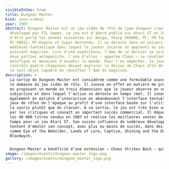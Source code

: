 ```yaml
---
visibleInCms: true
title: Dungeon Master
kind: jeux-videos
year: 1987
abstract: Dungeon Master est un jeu vidéo de rôle de type dungeon crawler
  développé par FTL Games. Le jeu est d'abord publié sur Atari ST en 1987 avant
  d'être porté les années suivantes sur Amiga, Sharp X68000, PC, FM Towns,
  PC-98012, PC-Engine et Super Nintendo. Il se déroule dans un univers
  médiéval-fantastique dans lequel le joueur incarne un apprenti au service d'un
  puissant magicien. Lors d'une expérience, l'âme de ce dernier se scinde en
  deux parties antagoniste, l'une d'elles — appelée Chaos — se révélant
  maléfique et menaçant d'envahir le monde. Pour l'en empêcher, le joueur
  contrôle quatre champions devant explorer le donjon de Chaos afin de retrouver
  le seul objet capable de réunifier l'âme du magicien.
description: >-
  La sortie de Dungeon Master est considérée comme une formidable avancée dans
  le domaine du jeu vidéo de rôle. Il innove en effet en matière de présentation
  en proposant un monde en trois dimensions que le joueur observe en vue
  subjective et dans lequel l'action se déroule en temps réel. Il innove
  également en matière d'interaction en abandonnant l'interface textuelle des
  jeux de rôles de l'époque au profit d'une interface basée sur l'utilisation de
  la souris plutôt que du clavier. À sa sortie, le jeu est très bien accueilli
  par les critiques et connaît un important succès commercial. Il dépasse ainsi
  les 40 000 titres vendus en 1987 et réalise les meilleures ventes de tous les
  temps pour un jeu Atari ST. Son succès influence de nombreux développeurs qui
  tentent d'émuler son concept, avec plus ou moins de succès, dans des jeux
  comme Eye of the Beholder, Lands of Lore, Captive, Shining and the Darkness ou
  Bloodwych.


  Dungeon Master a bénéficié d'une extension — Chaos Strikes Back — qui est publiée en 1989 sous la forme d'un stand-alone. Le jeu a également bénéficié d'une suite — Dungeon Master II: The Legend of Skullkeep — qui est publiée en 1995. Comme le jeu original, celle-ci est bien accueillie par les critiques et connait un certain succès commercial, ce qui ne l'empêche pas d'être considérée comme décevante au regard de l'impact du jeu original. Il a enfin été adapté sur Sega Saturn en 1998, sous le titre Dungeon Master Nexus, cette version bénéficiant d'un nouveau moteur graphique proposant des graphismes en trois dimensions.
image: /images/events/dungeon_master_logo.png
gallery: /images/events/dungeon_master_logo.png
---
```

